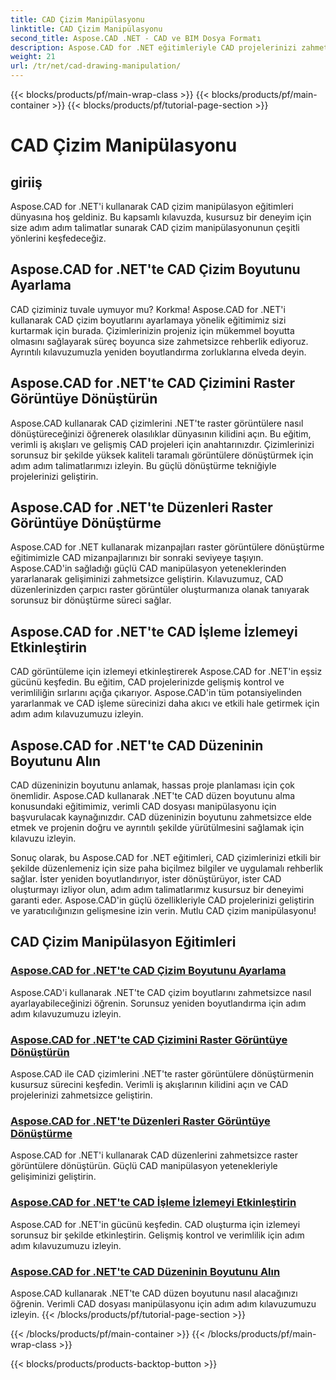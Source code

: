 ```yaml
---
title: CAD Çizim Manipülasyonu
linktitle: CAD Çizim Manipülasyonu
second_title: Aspose.CAD .NET - CAD ve BIM Dosya Formatı
description: Aspose.CAD for .NET eğitimleriyle CAD projelerinizi zahmetsizce geliştirin. Adım adım kılavuzlarımızla CAD çizimlerini sorunsuz bir şekilde yeniden boyutlandırın, dönüştürün ve optimize edin.
weight: 21
url: /tr/net/cad-drawing-manipulation/
---
```


{{< blocks/products/pf/main-wrap-class >}}
{{< blocks/products/pf/main-container >}}
{{< blocks/products/pf/tutorial-page-section >}}

# CAD Çizim Manipülasyonu


## giriiş

Aspose.CAD for .NET'i kullanarak CAD çizim manipülasyon eğitimleri dünyasına hoş geldiniz. Bu kapsamlı kılavuzda, kusursuz bir deneyim için size adım adım talimatlar sunarak CAD çizim manipülasyonunun çeşitli yönlerini keşfedeceğiz.

## Aspose.CAD for .NET'te CAD Çizim Boyutunu Ayarlama

CAD çiziminiz tuvale uymuyor mu? Korkma! Aspose.CAD for .NET'i kullanarak CAD çizim boyutlarını ayarlamaya yönelik eğitimimiz sizi kurtarmak için burada. Çizimlerinizin projeniz için mükemmel boyutta olmasını sağlayarak süreç boyunca size zahmetsizce rehberlik ediyoruz. Ayrıntılı kılavuzumuzla yeniden boyutlandırma zorluklarına elveda deyin.

## Aspose.CAD for .NET'te CAD Çizimini Raster Görüntüye Dönüştürün

Aspose.CAD kullanarak CAD çizimlerini .NET'te raster görüntülere nasıl dönüştüreceğinizi öğrenerek olasılıklar dünyasının kilidini açın. Bu eğitim, verimli iş akışları ve gelişmiş CAD projeleri için anahtarınızdır. Çizimlerinizi sorunsuz bir şekilde yüksek kaliteli taramalı görüntülere dönüştürmek için adım adım talimatlarımızı izleyin. Bu güçlü dönüştürme tekniğiyle projelerinizi geliştirin.

## Aspose.CAD for .NET'te Düzenleri Raster Görüntüye Dönüştürme

Aspose.CAD for .NET kullanarak mizanpajları raster görüntülere dönüştürme eğitimimizle CAD mizanpajlarınızı bir sonraki seviyeye taşıyın. Aspose.CAD'in sağladığı güçlü CAD manipülasyon yeteneklerinden yararlanarak gelişiminizi zahmetsizce geliştirin. Kılavuzumuz, CAD düzenlerinizden çarpıcı raster görüntüler oluşturmanıza olanak tanıyarak sorunsuz bir dönüştürme süreci sağlar.

## Aspose.CAD for .NET'te CAD İşleme İzlemeyi Etkinleştirin

CAD görüntüleme için izlemeyi etkinleştirerek Aspose.CAD for .NET'in eşsiz gücünü keşfedin. Bu eğitim, CAD projelerinizde gelişmiş kontrol ve verimliliğin sırlarını açığa çıkarıyor. Aspose.CAD'in tüm potansiyelinden yararlanmak ve CAD işleme sürecinizi daha akıcı ve etkili hale getirmek için adım adım kılavuzumuzu izleyin.

## Aspose.CAD for .NET'te CAD Düzeninin Boyutunu Alın

CAD düzeninizin boyutunu anlamak, hassas proje planlaması için çok önemlidir. Aspose.CAD kullanarak .NET'te CAD düzen boyutunu alma konusundaki eğitimimiz, verimli CAD dosyası manipülasyonu için başvurulacak kaynağınızdır. CAD düzeninizin boyutunu zahmetsizce elde etmek ve projenin doğru ve ayrıntılı şekilde yürütülmesini sağlamak için kılavuzu izleyin.

Sonuç olarak, bu Aspose.CAD for .NET eğitimleri, CAD çizimlerinizi etkili bir şekilde düzenlemeniz için size paha biçilmez bilgiler ve uygulamalı rehberlik sağlar. İster yeniden boyutlandırıyor, ister dönüştürüyor, ister CAD oluşturmayı izliyor olun, adım adım talimatlarımız kusursuz bir deneyimi garanti eder. Aspose.CAD'in güçlü özellikleriyle CAD projelerinizi geliştirin ve yaratıcılığınızın gelişmesine izin verin. Mutlu CAD çizim manipülasyonu!
## CAD Çizim Manipülasyon Eğitimleri
### [Aspose.CAD for .NET'te CAD Çizim Boyutunu Ayarlama](./adjust-cad-drawing-size/)
Aspose.CAD'i kullanarak .NET'te CAD çizim boyutlarını zahmetsizce nasıl ayarlayabileceğinizi öğrenin. Sorunsuz yeniden boyutlandırma için adım adım kılavuzumuzu izleyin.
### [Aspose.CAD for .NET'te CAD Çizimini Raster Görüntüye Dönüştürün](./convert-cad-drawing-to-raster-image/)
Aspose.CAD ile CAD çizimlerini .NET'te raster görüntülere dönüştürmenin kusursuz sürecini keşfedin. Verimli iş akışlarının kilidini açın ve CAD projelerinizi zahmetsizce geliştirin.
### [Aspose.CAD for .NET'te Düzenleri Raster Görüntüye Dönüştürme](./convert-layouts-to-raster-image/)
Aspose.CAD for .NET'i kullanarak CAD düzenlerini zahmetsizce raster görüntülere dönüştürün. Güçlü CAD manipülasyon yetenekleriyle gelişiminizi geliştirin.
### [Aspose.CAD for .NET'te CAD İşleme İzlemeyi Etkinleştirin](./enable-tracking-for-cad-rendering/)
Aspose.CAD for .NET'in gücünü keşfedin. CAD oluşturma için izlemeyi sorunsuz bir şekilde etkinleştirin. Gelişmiş kontrol ve verimlilik için adım adım kılavuzumuzu izleyin.
### [Aspose.CAD for .NET'te CAD Düzeninin Boyutunu Alın](./get-size-of-cad-layout/)
Aspose.CAD kullanarak .NET'te CAD düzen boyutunu nasıl alacağınızı öğrenin. Verimli CAD dosyası manipülasyonu için adım adım kılavuzumuzu izleyin.
{{< /blocks/products/pf/tutorial-page-section >}}

{{< /blocks/products/pf/main-container >}}
{{< /blocks/products/pf/main-wrap-class >}}

{{< blocks/products/products-backtop-button >}}

